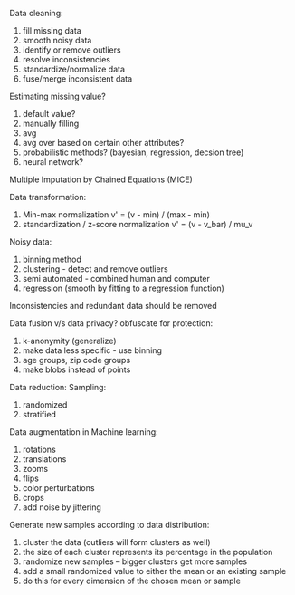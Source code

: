 
Data cleaning:
1. fill missing data
2. smooth noisy data
3. identify or remove outliers
4. resolve inconsistencies
5. standardize/normalize data
6. fuse/merge inconsistent data


Estimating missing value?
1. default value?
2. manually filling
3. avg
4. avg over based on certain other attributes?
5. probabilistic methods? (bayesian, regression, decsion tree)
6. neural network?


Multiple Imputation by Chained Equations (MICE)

Data transformation:

1. Min-max normalization           v' = (v - min) / (max - min)
2. standardization / z-score normalization         v' = (v - v_bar) / mu_v



Noisy data:
1. binning method
2. clustering - detect and remove outliers
3. semi automated - combined human and computer
4. regression (smooth by fitting to a regression function)



Inconsistencies and redundant data should be removed

Data fusion v/s data privacy?
 obfuscate for protection:
 1. k-anonymity (generalize)
 2. make data less specific - use binning
 3. age groups, zip code groups
 4. make blobs instead of points

Data reduction:
Sampling:
1. randomized
2. stratified



Data augmentation in Machine learning:
1. rotations
2. translations
3. zooms
4. flips
5. color perturbations
6. crops
7. add noise by jittering

Generate new samples according to data distribution:
1. cluster the data (outliers will form clusters as well)
2. the size of each cluster represents its percentage in the population
3. randomize new samples – bigger clusters get more samples
4. add a small randomized value to either the mean or an existing sample
5. do this for every dimension of the chosen mean or sample
